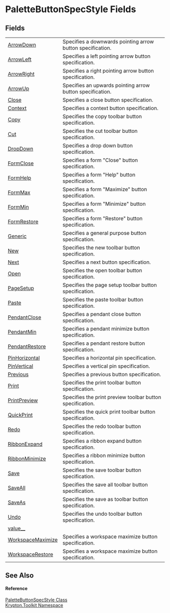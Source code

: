 # PaletteButtonSpecStyle Fields




## Fields
<table>
<tr>
<td><a href="1a246dcf-9aa6-37c5-4109-4f12bce49900.md">ArrowDown</a></td>
<td>Specifies a downwards pointing arrow button specification.</td></tr>
<tr>
<td><a href="d61354ed-5dc4-9132-b166-77e5502aafdb.md">ArrowLeft</a></td>
<td>Specifies a left pointing arrow button specification.</td></tr>
<tr>
<td><a href="136ee87b-8037-c63d-8180-992e84b03754.md">ArrowRight</a></td>
<td>Specifies a right pointing arrow button specification.</td></tr>
<tr>
<td><a href="caf6e556-efb5-cfae-3ca5-b122f2152da4.md">ArrowUp</a></td>
<td>Specifies an upwards pointing arrow button specification.</td></tr>
<tr>
<td><a href="5d705b54-85a0-38b8-7510-7542d3edce8b.md">Close</a></td>
<td>Specifies a close button specification.</td></tr>
<tr>
<td><a href="ccca2ef0-2265-a358-1864-8db19655b1fb.md">Context</a></td>
<td>Specifies a context button specification.</td></tr>
<tr>
<td><a href="66df1a21-cd18-47c8-e129-1506d5ce9b98.md">Copy</a></td>
<td>Specifies the copy toolbar button specification.</td></tr>
<tr>
<td><a href="40781da6-10d9-9822-fc4d-a9f2cb00fe61.md">Cut</a></td>
<td>Specifies the cut toolbar button specification.</td></tr>
<tr>
<td><a href="8263184e-0dc2-c5ce-3451-74e83dd3caa5.md">DropDown</a></td>
<td>Specifies a drop down button specification.</td></tr>
<tr>
<td><a href="3d01d3eb-789c-c820-3dff-a6dd812db459.md">FormClose</a></td>
<td>Specifies a form "Close" button specification.</td></tr>
<tr>
<td><a href="45c2ef14-9e1c-e1e7-2491-4777ac45756b.md">FormHelp</a></td>
<td>Specifies a form "Help" button specification.</td></tr>
<tr>
<td><a href="fbcfee24-98d9-35ac-b509-268ef22757de.md">FormMax</a></td>
<td>Specifies a form "Maximize" button specification.</td></tr>
<tr>
<td><a href="30906812-1538-efe2-b4b7-69f5d32853ef.md">FormMin</a></td>
<td>Specifies a form "Minimize" button specification.</td></tr>
<tr>
<td><a href="6930e147-990b-9e76-8d95-6ae6d28bee2e.md">FormRestore</a></td>
<td>Specifies a form "Restore" button specification.</td></tr>
<tr>
<td><a href="c6f06e54-fc80-715e-62af-66205f81f6e8.md">Generic</a></td>
<td>Specifies a general purpose button specification.</td></tr>
<tr>
<td><a href="7f456c11-06f8-cf1c-35fd-68db9f567abf.md">New</a></td>
<td>Specifies the new toolbar button specification.</td></tr>
<tr>
<td><a href="1732d16d-336f-6be7-98c1-db4584c8d536.md">Next</a></td>
<td>Specifies a next button specification.</td></tr>
<tr>
<td><a href="7710846e-d858-c7b4-41f8-0100239ccf29.md">Open</a></td>
<td>Specifies the open toolbar button specification.</td></tr>
<tr>
<td><a href="5a43d482-03c4-0d49-4350-0e7ec09b0998.md">PageSetup</a></td>
<td>Specifies the page setup toolbar button specification.</td></tr>
<tr>
<td><a href="5430025e-c9e2-c2b8-1756-d4a99a3764a4.md">Paste</a></td>
<td>Specifies the paste toolbar button specification.</td></tr>
<tr>
<td><a href="e480d346-ab7c-b5b2-c633-931157beaedf.md">PendantClose</a></td>
<td>Specifies a pendant close button specification.</td></tr>
<tr>
<td><a href="ef58e600-6a17-2c2e-bf19-5283e7563dc9.md">PendantMin</a></td>
<td>Specifies a pendant minimize button specification.</td></tr>
<tr>
<td><a href="ef3fbf97-b819-3ffe-bccb-32df210acf21.md">PendantRestore</a></td>
<td>Specifies a pendant restore button specification.</td></tr>
<tr>
<td><a href="e04382e0-071c-1597-8b8d-233c843fc26f.md">PinHorizontal</a></td>
<td>Specifies a horizontal pin specification.</td></tr>
<tr>
<td><a href="3be68c9d-b605-b8f0-90f3-dff63bca5653.md">PinVertical</a></td>
<td>Specifies a vertical pin specification.</td></tr>
<tr>
<td><a href="0d547b63-3a08-afb4-483c-b4fb3cff92b3.md">Previous</a></td>
<td>Specifies a previous button specification.</td></tr>
<tr>
<td><a href="916ea64f-2b0a-a62e-b741-76ed4b89ccf6.md">Print</a></td>
<td>Specifies the print toolbar button specification.</td></tr>
<tr>
<td><a href="502bac75-9e15-f8c8-fccb-275e3f87bb83.md">PrintPreview</a></td>
<td>Specifies the print preview toolbar button specification.</td></tr>
<tr>
<td><a href="5762167b-73bb-3b31-021b-4f8a0becb1d4.md">QuickPrint</a></td>
<td>Specifies the quick print toolbar button specification.</td></tr>
<tr>
<td><a href="71523c87-97d0-1915-8a5a-3758a73a6136.md">Redo</a></td>
<td>Specifies the redo toolbar button specification.</td></tr>
<tr>
<td><a href="f8af7bbd-d3cf-bed5-510a-d0be2d392099.md">RibbonExpand</a></td>
<td>Specifies a ribbon expand button specification.</td></tr>
<tr>
<td><a href="779e0500-bf60-12f8-e31e-1c57739b8964.md">RibbonMinimize</a></td>
<td>Specifies a ribbon minimize button specification.</td></tr>
<tr>
<td><a href="c3bc4d26-fb06-c8b0-84ff-c9ba4d740c24.md">Save</a></td>
<td>Specifies the save toolbar button specification.</td></tr>
<tr>
<td><a href="50e6350e-5ca9-f955-f934-3f02f6d47fd5.md">SaveAll</a></td>
<td>Specifies the save all toolbar button specification.</td></tr>
<tr>
<td><a href="eef731cb-e7d0-c9f2-920b-57efba865ba6.md">SaveAs</a></td>
<td>Specifies the save as toolbar button specification.</td></tr>
<tr>
<td><a href="c41b0d5f-e955-c49c-019d-58a1c1c02007.md">Undo</a></td>
<td>Specifies the undo toolbar button specification.</td></tr>
<tr>
<td><a href="90f737f3-3ae2-1b4f-6a13-b0a23364ccf1.md">value__</a></td>
<td> </td></tr>
<tr>
<td><a href="31d0ac58-2c07-a658-f09f-8327040446bf.md">WorkspaceMaximize</a></td>
<td>Specifies a workspace maximize button specification.</td></tr>
<tr>
<td><a href="a5b84532-1c01-51bd-1092-97e8edb77c99.md">WorkspaceRestore</a></td>
<td>Specifies a workspace maximize button specification.</td></tr>
</table>

## See Also


#### Reference
<a href="83478590-f284-d2dc-1763-abdebf00e1cc.md">PaletteButtonSpecStyle Class</a>  
<a href="79d2eac2-21f4-54ff-7552-b20c33c30600.md">Krypton.Toolkit Namespace</a>  
